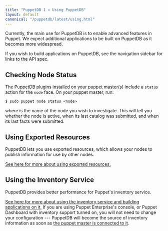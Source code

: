 ```yaml
---
title: "PuppetDB 1 » Using PuppetDB"
layout: default
canonical: "/puppetdb/latest/using.html"
---
```


[exported]: /puppet/latest/reference/lang_exported.html


Currently, the main use for PuppetDB is to enable advanced features in Puppet. We expect additional applications to be built on PuppetDB as it becomes more widespread.

If you wish to build applications on PuppetDB, see the navigation sidebar for links to the API spec.

Checking Node Status
-----

The PuppetDB plugins [installed on your puppet master(s)](./connect_puppet_master.html) include a `status` action for the `node` face. On your puppet master, run:

    $ sudo puppet node status <node>

where <node> is the name of the node you wish to investigate. This will tell you whether the node is active, when its last catalog was submitted, and when its last facts were submitted.

Using Exported Resources
-----

PuppetDB lets you use exported resources, which allows your nodes to publish information for use by other nodes.

[See here for more about using exported resources.][exported]

Using the Inventory Service
-----

PuppetDB provides better performance for Puppet's inventory service.

[See here for more about using the inventory service and building applications on it.](/guides/inventory_service.html) If you are using Puppet Enterprise's console, or Puppet Dashboard with inventory support turned on, you will not need to change your configuration --- PuppetDB will become the source of inventory information as soon as [the puppet master is connected to it](./connect_puppet_master.html).
